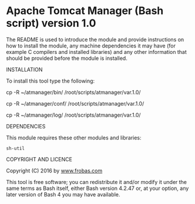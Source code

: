 Apache Tomcat Manager (Bash script) version 1.0
================================================================================

The README is used to introduce the module and provide instructions on
how to install the module, any machine dependencies it may have (for
example C compilers and installed libraries) and any other information
that should be provided before the module is installed.

INSTALLATION

To install this tool type the following:

   cp -R ~/atmanager/bin/   /root/scripts/atmanager/var.1.0/

   cp -R ~/atmanager/conf/  /root/scripts/atmanager/var.1.0/

   cp -R ~/atmanager/log/   /root/scripts/atmanager/var.1.0/


DEPENDENCIES

This module requires these other modules and libraries:

  	sh-util

COPYRIGHT AND LICENCE

Copyright (C) 2016 by www.frobas.com

This tool is free software; you can redistribute it and/or modify
it under the same terms as Bash itself, either Bash version 4.2.47 or,
at your option, any later version of Bash 4 you may have available.

